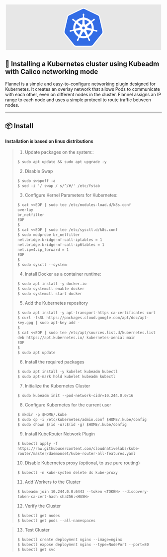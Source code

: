 <p align="center">
  <img src="../img.shields.io/image/kubernetes.png" width="500" alt="Capa" /></a>
</p>

## 📝 Installing a Kubernetes cluster using Kubeadm with Calico networking mode

Flannel is a simple and easy-to-configure networking plugin designed for Kubernetes. It creates an overlay network that allows Pods to communicate with each other, even on different nodes in the cluster. Flannel assigns an IP range to each node and uses a simple protocol to route traffic between nodes.

---

## 📦️ Install

<h4>Installation is based on linux distributions</h4>

> 1. Update packages on the system::
>
> ```console
> $ sudo apt update && sudo apt upgrade -y
> ```
>
> 2. Disable Swap
> ```console
> $ sudo swapoff -a
> $ sed -i '/ swap / s/^/#/' /etc/fstab
> ```
>
> 3. Configure Kernel Parameters for Kubernetes:
> ```console
> $ cat <<EOF | sudo tee /etc/modules-load.d/k8s.conf
> overlay
> br_netfilter
> EOF
> $
> $ cat <<EOF | sudo tee /etc/sysctl.d/k8s.conf
> $ sudo modprobe br_netfilter
> net.bridge.bridge-nf-call-iptables = 1
> net.bridge.bridge-nf-call-ip6tables = 1
> net.ipv4.ip_forward = 1
> EOF
> $
> $ sudo sysctl --system
> ```
>
> 4. Install Docker as a container runtime:
> ```console
> $ sudo apt install -y docker.io
> $ sudo systemctl enable docker
> $ sudo systemctl start docker
> ```
> 5. Add the Kubernetes repository
> ```console
> $ sudo apt install -y apt-transport-https ca-certificates curl
> $ curl -fsSL https://packages.cloud.google.com/apt/doc/apt-key.gpg | sudo apt-key add -
> $
> $ cat <<EOF | sudo tee /etc/apt/sources.list.d/kubernetes.list
> deb https://apt.kubernetes.io/ kubernetes-xenial main
> EOF
> $
> $ sudo apt update
> ```
> 6. Install the required packages
> ```console
> $ sudo apt install -y kubelet kubeadm kubectl
> $ sudo apt-mark hold kubelet kubeadm kubectl
> ```
> 7. Initialize the Kubernetes Cluster
> ```console
> $ sudo kubeadm init --pod-network-cidr=10.244.0.0/16
> ```
> 8. Configure Kubernetes for the current user
> ```console
> $ mkdir -p $HOME/.kube
> $ sudo cp -i /etc/kubernetes/admin.conf $HOME/.kube/config
> $ sudo chown $(id -u):$(id -g) $HOME/.kube/config
> ```
> 9. Install KubeRouter Network Plugin
> ```console
> $ kubectl apply -f https://raw.githubusercontent.com/cloudnativelabs/kube-router/master/daemonset/kube-router-all-features.yaml
> ```
> 10. Disable Kubernetes proxy (optional, to use pure routing)
> ```console
> $ kubectl -n kube-system delete ds kube-proxy
> ```
> 11. Add Workers to the Cluster
> ```console
> $ kubeadm join 10.244.0.0:6443 --token <TOKEN> --discovery-token-ca-cert-hash sha256:<HASH>
> ```
> 12. Verify the Cluster
> ```console
> $ kubectl get nodes
> $ kubectl get pods --all-namespaces
> ```

> 13. Test Cluster
> ```console
> $ kubectl create deployment nginx --image=nginx
> $ kubectl expose deployment nginx --type=NodePort --port=80
> $ kubectl get svc
> ```